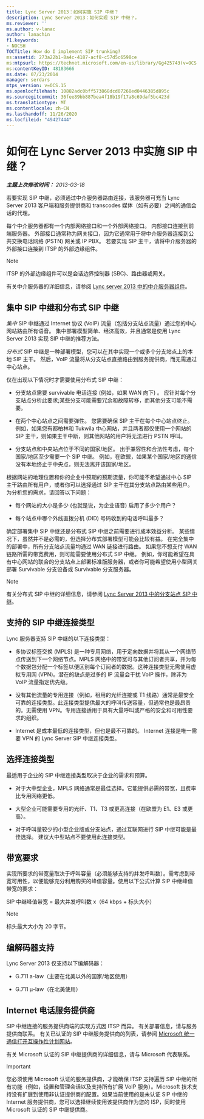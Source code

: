 ```yaml
---
title: Lync Server 2013：如何实施 SIP 中继？
description: Lync Server 2013：如何实现 SIP 中继？。
ms.reviewer: ''
ms.author: v-lanac
author: lanachin
f1.keywords:
- NOCSH
TOCTitle: How do I implement SIP trunking?
ms:assetid: 273a22b1-8a4c-4187-acf8-c57d5c6598ce
ms:mtpsurl: https://technet.microsoft.com/en-us/library/Gg425743(v=OCS.15)
ms:contentKeyID: 48183666
ms.date: 07/23/2014
manager: serdars
mtps_version: v=OCS.15
ms.openlocfilehash: 10882adc0bff573868dcd07268ed0446385d895c
ms.sourcegitcommit: 36fee89bb887bea4f18b19f17a8c69daf5bc423d
ms.translationtype: MT
ms.contentlocale: zh-CN
ms.lasthandoff: 11/26/2020
ms.locfileid: "49427444"
---
```

# <a name="how-do-i-implement-sip-trunking-in-lync-server-2013"></a>如何在 Lync Server 2013 中实施 SIP 中继？

<div data-xmlns="http://www.w3.org/1999/xhtml">

<div class="topic" data-xmlns="http://www.w3.org/1999/xhtml" data-msxsl="urn:schemas-microsoft-com:xslt" data-cs="https://msdn.microsoft.com/">

<div data-asp="https://msdn2.microsoft.com/asp">



</div>

<div id="mainSection">

<div id="mainBody">

<span> </span>

_**主题上次修改时间：** 2013-03-18_

若要实现 SIP 中继，必须通过中介服务器路由连接，该服务器可充当 Lync Server 2013 客户端和服务提供商和 transcodes 媒体（如有必要）之间的通信会话的代理。

每个中介服务器都有一个内部网络接口和一个外部网络接口。 内部接口连接到前端服务器。 外部接口通常称为网关接口，因为它通常用于将中介服务器连接到公共交换电话网络 (PSTN) 网关或 IP PBX。 若要实现 SIP 主干，请将中介服务器的外部接口连接到 ITSP 的外部边缘组件。

<div>


> [!NOTE]  
> ITSP 的外部边缘组件可以是会话边界控制器 (SBC)、路由器或网关。



</div>

有关中介服务器的详细信息，请参阅 [Lync server 2013 中的中介服务器组件](lync-server-2013-mediation-server-component.md)。

<div>

## <a name="centralized-vs-distributed-sip-trunking"></a>集中 SIP 中继和分布式 SIP 中继

*集中* SIP 中继通过 Internet 协议 (VoIP) 流量（包括分支站点流量）通过您的中心网站路由所有语音。 集中部署模型简单、经济高效，并且通常是使用 Lync Server 2013 实现 SIP 中继的推荐方法。

*分布式* SIP 中继是一种部署模型，您可以在其中实现一个或多个分支站点上的本地 SIP 主干。 然后，VoIP 流量将从分支站点直接路由到服务提供商，而无需通过中心站点。

仅在出现以下情况时才需要使用分布式 SIP 中继：

  - 分支站点需要 survivable 电话连接 (例如，如果 WAN 向下) 。 应针对每个分支站点分析此要求;某些分支可能需要冗余和故障转移，而其他分支可能不需要。

  - 在两个中心站点之间需要弹性。 您需要确保 SIP 主干在每个中心站点终止。 例如，如果您有都柏林和 Tukwila 中心网站，并且两者都仅使用一个网站的 SIP 主干，则如果主干中断，则其他网站的用户将无法进行 PSTN 呼叫。

  - 分支站点和中央站点位于不同的国家/地区。 出于兼容性和合法性考虑，每个国家/地区至少需要一个 SIP 中继。 例如，在欧盟，如果某个国家/地区的通信没有本地终止于中央点，则无法离开该国家/地区。

根据网站的地理位置和你的企业中预期的预期流量，你可能不希望通过中心 SIP 主干路由所有用户，或者你可以选择通过 SIP 主干在其分支站点路由某些用户。 为分析您的需求，请回答以下问题：

  - 每个网站的大小是多少 (也就是说，为企业语音) 启用了多少个用户？

  - 每个站点中哪个外线直拨分机 (DID) 号码收到的电话呼叫最多？

确定部署集中 SIP 中继还是分布式 SIP 中继之前需要进行成本效益分析。 某些情况下，虽然并不是必需的，但选择分布式部署模型可能会比较有益。 在完全集中的部署中，所有分支站点流量均通过 WAN 链接进行路由。 如果您不想支付 WAN 链路所需的带宽费用，则可能需要使用分布式 SIP 中继。 例如，你可能希望在具有中心网站的联合的分支站点上部署标准版服务器，或者你可能希望使用小型网关部署 Survivable 分支设备或 Survivable 分支服务器。

<div>


> [!NOTE]  
> 有关分布式 SIP 中继的详细信息，请参阅 <A href="lync-server-2013-branch-site-sip-trunking.md">Lync Server 2013 中的分支站点 SIP 中继</A>。



</div>

</div>

<div>

## <a name="supported-sip-trunking-connection-types"></a>支持的 SIP 中继连接类型

Lync 服务器支持 SIP 中继的以下连接类型：

  - 多协议标签交换 (MPLS) 是一种专用网络，用于定向数据并将其从一个网络节点传送到下一个网络节点。MPLS 网络中的带宽可与其他订阅者共享，并为每个数据包分配一个标签以便区别每个订阅者的数据。这种连接类型无需使用虚拟专用网 (VPN)。潜在的缺点是过多的 IP 流量会干扰 VoIP 操作，除非为 VoIP 流量指定优先级。

  - 没有其他流量的专用连接（例如，租用的光纤连接或 T1 线路）通常是最安全可靠的连接类型。此连接类型提供最大的呼叫传送容量，但通常也是最昂贵的。无需使用 VPN。专用连接适用于具有大量呼叫或严格的安全和可用性要求的组织。

  - Internet 是成本最低的连接类型，但也是最不可靠的。 Internet 连接是唯一需要 VPN 的 Lync Server SIP 中继连接类型。

<div>

## <a name="selecting-a-connection-type"></a>选择连接类型

最适用于企业的 SIP 中继连接类型取决于企业的需求和预算。

  - 对于大中型企业，MPLS 网络通常是最佳选择。它能提供必需的带宽，且费率比专用网络更低。

  - 大型企业可能需要专用的光纤、T1、T3 或更高连接（在欧盟为 E1、E3 或更高）。

  - 对于呼叫量较少的小型企业版或分支站点，通过互联网进行 SIP 中继可能是最佳选择。 建议大中型站点不要使用此连接类型。

</div>

</div>

<div>

## <a name="bandwidth-requirements"></a>带宽要求

实现所要求的带宽量取决于呼叫容量（必须能够支持的并发呼叫数）。需考虑到带宽可用性，以便能够充分利用购买的峰值容量。使用以下公式计算 SIP 中继峰值带宽的要求：

SIP 中继峰值带宽 = 最大并发呼叫数 x（64 kbps + 标头大小）

<div>


> [!NOTE]  
> 标头最大大小为 20 字节。



</div>

</div>

<div>

## <a name="codec-support"></a>编解码器支持

Lync Server 2013 仅支持以下编解码器：

  - G.711 a-law（主要在北美以外的国家/地区使用）

  - G.711 μ-law（在北美使用）

</div>

<div>

## <a name="internet-telephony-service-provider"></a>Internet 电话服务提供商

SIP 中继连接的服务提供商端的实现方式因 ITSP 而异。 有关部署信息，请与服务提供商联系。 有关已认证的 SIP 中继服务提供商的列表，请参阅 [Microsoft 统一通信打开互操作性计划网站](https://go.microsoft.com/fwlink/?linkid=287029)。

有关 Microsoft 认证的 SIP 中继提供商的详细信息，请与 Microsoft 代表联系。

<div>


> [!IMPORTANT]  
> 您必须使用 Microsoft 认证的服务提供商，才能确保 ITSP 支持遍历 SIP 中继的所有功能（例如，设置和管理会话以及支持所有扩展 VoIP 服务）。Microsoft 技术支持没有扩展到使用非认证提供商的配置。如果当前使用的是未认证 SIP 中继的 Internet 服务提供商，您可以选择继续使用该提供商作为您的 ISP，同时使用 Microsoft 认证的 SIP 中继提供商。



</div>

</div>

</div>

<span> </span>

</div>

</div>

</div>

